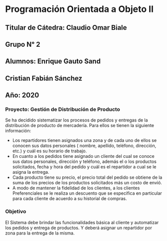 
#  Programación Orientada a Objeto II

## Titular de Cátedra: Claudio Omar Biale
## Grupo N° 2
## Alumnos: Enrique Gauto Sand
##          Cristian Fabián Sánchez
## Año: 2020
             
             
### Proyecto: Gestión de Distribución de Producto
  
  Se ha decidido sistematizar los procesos de pedidos y entregas de la distribución de producto de mercadería. Para ellos se tienen la siguiente información:
 * Los repartidores tienen asignados una zona y de cada uno de ellos se conocen sus datos personales ( nombre, apellido, teléfono, dirección, etc.) y cuál es su horario de trabajo. 
 * En cuanto a los pedidos tiene asignado un cliente del cual se conoce sus datos personales, dirección y teléfono, además el o los productos solicitados, fecha y hora del pedido y cuál es el repartidor a cual se le asigna la entrega. 
 * Cada producto tiene su precio, el precio total del pedido se obtiene de la suma de los precios de los productos solicitados más un costo de envió. 
 * A modo de mantener la fidelidad de los clientes, a los clientes Preferenciales se le realiza un descuento que se especifica en particular para cada cliente de acuerdo a su historial de compras.

### Objetivo

El Sistema debe brindar las funcionalidades básica al cliente y automatizar los pedidos y entrega de productos. Y deberá asignar un repartidor por zona para la entrega de la misma.


